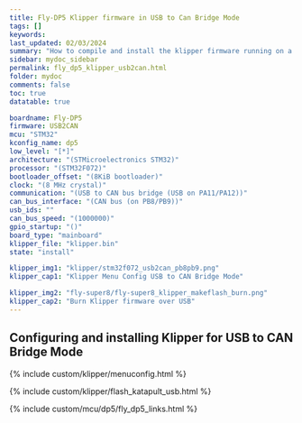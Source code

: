 ```yaml
---
title: Fly-DP5 Klipper firmware in USB to Can Bridge Mode
tags: []
keywords: 
last_updated: 02/03/2024
summary: "How to compile and install the klipper firmware running on a Fly-DP5 in USB to CAN Bridge Mode"
sidebar: mydoc_sidebar
permalink: fly_dp5_klipper_usb2can.html
folder: mydoc
comments: false
toc: true
datatable: true

boardname: Fly-DP5
firmware: USB2CAN
mcu: "STM32"
kconfig_name: dp5
low_level: "[*]"
architecture: "(STMicroelectronics STM32)"
processor: "(STM32F072)"
bootloader_offset: "(8KiB bootloader)"
clock: "(8 MHz crystal)"
communication: "(USB to CAN bus bridge (USB on PA11/PA12))"
can_bus_interface: "(CAN bus (on PB8/PB9))"
usb_ids: ""
can_bus_speed: "(1000000)"
gpio_startup: "()"
board_type: "mainboard"
klipper_file: "klipper.bin"
state: "install"

klipper_img1: "klipper/stm32f072_usb2can_pb8pb9.png"
klipper_cap1: "Klipper Menu Config USB to CAN Bridge Mode"

klipper_img2: "fly-super8/fly-super8_klipper_makeflash_burn.png"
klipper_cap2: "Burn Klipper firmware over USB"
---
```


## Configuring and installing Klipper for USB to CAN Bridge Mode

{% include custom/klipper/menuconfig.html %}

{% include custom/klipper/flash_katapult_usb.html %}

{% include custom/mcu/dp5/fly_dp5_links.html %}
